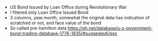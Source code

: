 - US Bond Issued by Loan Office during Revolutionary War 
- I filtered only Loan Office Issued Bond
- 3 columns, year.month, somewhat the original data has indication of scratched or not, and face value of the bond
- So called pre-hamilton data
https://eh.net/database/u-s-government-bond-trading-database-1776-1835/#suggestedUses
